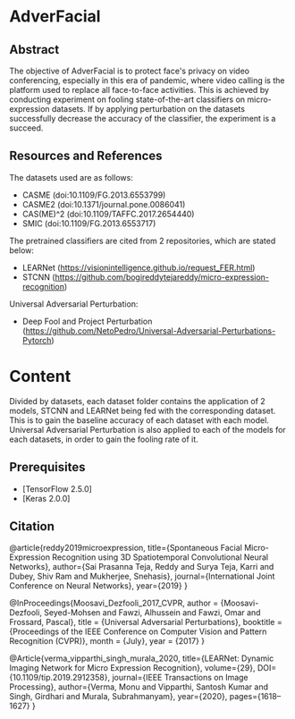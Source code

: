 # AdverFacial

## Abstract

The objective of AdverFacial is to protect face's privacy on video conferencing, especially in this era of pandemic, where video calling is the platform used to replace all face-to-face activities. This is achieved by conducting experiment on fooling state-of-the-art classifiers on micro-expression datasets. If by applying perturbation on the datasets successfully decrease the accuracy of the classifier, the experiment is a succeed.

## Resources and References
The datasets used are as follows:
- CASME (doi:10.1109/FG.2013.6553799)
- CASME2 (doi:10.1371/journal.pone.0086041)
- CAS(ME)^2 (doi:10.1109/TAFFC.2017.2654440)
- SMIC (doi:10.1109/FG.2013.6553717)

The pretrained classifiers are cited from 2 repositories, which are stated below:
- LEARNet (https://visionintelligence.github.io/request_FER.html)
- STCNN (https://github.com/bogireddytejareddy/micro-expression-recognition)

Universal Adversarial Perturbation:
- Deep Fool and Project Perturbation (https://github.com/NetoPedro/Universal-Adversarial-Perturbations-Pytorch)

# Content
Divided by datasets, each dataset folder contains the application of 2 models, STCNN and LEARNet being fed with the corresponding dataset. This is to gain the baseline accuracy of each dataset with each model. Universal Adversarial Perturbation is also applied to each of the models for each datasets, in order to gain the fooling rate of it.

## Prerequisites
- [TensorFlow 2.5.0]
- [Keras 2.0.0]


## Citation

@article{reddy2019microexpression,
	title={Spontaneous Facial Micro-Expression Recognition using 3D Spatiotemporal Convolutional Neural Networks},
	author={Sai Prasanna Teja, Reddy and Surya Teja, Karri and Dubey, Shiv Ram and Mukherjee, Snehasis},
	journal={International Joint Conference on Neural Networks},
	year={2019}
	}
    
@InProceedings{Moosavi_Dezfooli_2017_CVPR,
	author = {Moosavi-Dezfooli, Seyed-Mohsen and Fawzi, Alhussein and Fawzi, Omar and Frossard, Pascal},
	title = {Universal Adversarial Perturbations},
	booktitle = {Proceedings of the IEEE Conference on Computer Vision and Pattern Recognition (CVPR)},
	month = {July},
	year = {2017}
	}
	
@Article{verma_vipparthi_singh_murala_2020, 
	title={LEARNet: Dynamic Imaging Network for Micro Expression Recognition}, 
	volume={29}, DOI={10.1109/tip.2019.2912358}, 
	journal={IEEE Transactions on Image Processing}, 
	author={Verma, Monu and Vipparthi, Santosh Kumar and Singh, Girdhari and Murala, Subrahmanyam}, 
	year={2020}, 
	pages={1618–1627}
	}
    
   
